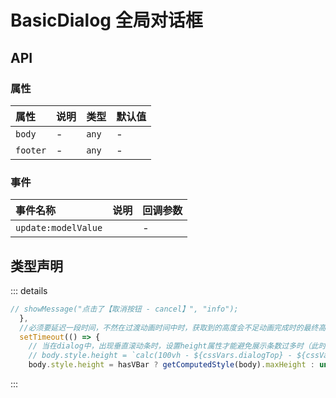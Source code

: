 # BasicDialog 全局对话框





## API

### 属性

|属性|说明|类型|默认值|
|:---|:---|:---|:---|
|`body`|-|`any`|-|
|`footer`|-|`any`|-|


### 事件

|事件名称|说明|回调参数|
|:---|:---|:---|
|`update:modelValue`||-|





## 类型声明
::: details

``` ts
// showMessage("点击了【取消按钮 - cancel】", "info");
  },
  //必须要延迟一段时间，不然在过渡动画时间中时，获取到的高度会不足动画完成时的最终高度
  setTimeout(() => {
    // 当在dialog中，出现垂直滚动条时，设置height属性才能避免展示条数过多时（此时有额外按钮，筛选条件）时，最后几条条看不到的问题
    // body.style.height = `calc(100vh - ${cssVars.dialogTop} - ${cssVars.dialogTop} - 58px)`;
    body.style.height = hasVBar ? getComputedStyle(body).maxHeight : undefined;
```

:::  


